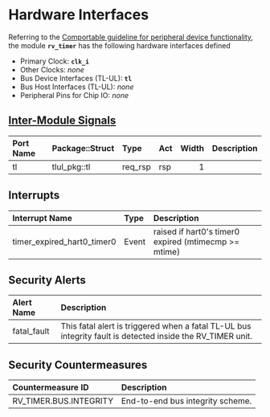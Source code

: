 # Hardware Interfaces

<!-- BEGIN CMDGEN util/regtool.py --interfaces ./hw/ip/rv_timer/data/rv_timer.hjson -->
Referring to the [Comportable guideline for peripheral device functionality](https://opentitan.org/book/doc/contributing/hw/comportability), the module **`rv_timer`** has the following hardware interfaces defined
- Primary Clock: **`clk_i`**
- Other Clocks: *none*
- Bus Device Interfaces (TL-UL): **`tl`**
- Bus Host Interfaces (TL-UL): *none*
- Peripheral Pins for Chip IO: *none*

## [Inter-Module Signals](https://opentitan.org/book/doc/contributing/hw/comportability/index.html#inter-signal-handling)

| Port Name   | Package::Struct   | Type    | Act   |   Width | Description   |
|:------------|:------------------|:--------|:------|--------:|:--------------|
| tl          | tlul_pkg::tl      | req_rsp | rsp   |       1 |               |

## Interrupts

| Interrupt Name             | Type   | Description                                          |
|:---------------------------|:-------|:-----------------------------------------------------|
| timer_expired_hart0_timer0 | Event  | raised if hart0's timer0 expired (mtimecmp >= mtime) |

## Security Alerts

| Alert Name   | Description                                                                                                |
|:-------------|:-----------------------------------------------------------------------------------------------------------|
| fatal_fault  | This fatal alert is triggered when a fatal TL-UL bus integrity fault is detected inside the RV_TIMER unit. |

## Security Countermeasures

| Countermeasure ID      | Description                      |
|:-----------------------|:---------------------------------|
| RV_TIMER.BUS.INTEGRITY | End-to-end bus integrity scheme. |

<!-- END CMDGEN -->
